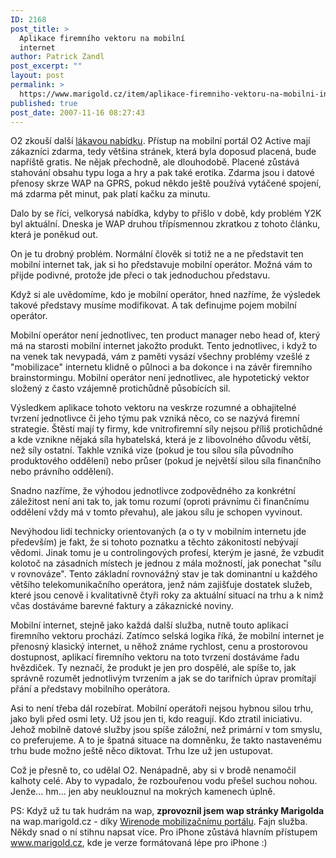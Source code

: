 ```yaml
---
ID: 2168
post_title: >
  Aplikace firemního vektoru na mobilní
  internet
author: Patrick Zandl
post_excerpt: ""
layout: post
permalink: >
  https://www.marigold.cz/item/aplikace-firemniho-vektoru-na-mobilni-internet
published: true
post_date: 2007-11-16 08:27:43
---
```

O2 zkouší další <a href="http://zdarmavmobilu.o2active.cz/">lákavou nabídku</a>. Přístup na mobilní portál O2 Active mají zákazníci zdarma, tedy většina stránek, která byla doposud placená, bude napříště gratis. Ne nějak přechodně, ale dlouhodobě. Placené zůstává stahování obsahu typu loga a hry a pak také erotika. Zdarma jsou i datové přenosy skrze WAP na GPRS, pokud někdo ještě používá vytáčené spojení, má zdarma pět minut, pak platí kačku za minutu. 

Dalo by se říci, velkorysá nabídka, kdyby to přišlo v době, kdy problém Y2K byl aktuální. Dneska je WAP druhou třípísmennou zkratkou z tohoto článku, která je poněkud out.

On je tu drobný problém. Normální člověk si totiž ne a ne představit ten mobilní internet tak, jak si ho představuje mobilní operátor. Možná vám to přijde podivné, protože jde přeci o tak jednoduchou představu. 

 Když si ale uvědomíme, kdo je mobilní operátor, hned nazříme, že výsledek takové představy musíme modifikovat. A tak  definujme pojem mobilní operátor. 

Mobilní operátor není jednotlivec, ten product manager nebo head of, který má na starosti mobilní internet jakožto produkt. Tento jednotlivec, i když to na venek tak nevypadá, vám z paměti vysází všechny problémy vzešlé z "mobilizace" internetu klidně o půlnoci a ba dokonce i na závěr firemního brainstormingu. Mobilní operátor není jednotlivec, ale hypotetický vektor složený z často  vzájemně protichůdně působících sil.  

Výsledkem aplikace tohoto vektoru na veskrze rozumné a obhajitelné tvrzení jednotlivce či jeho týmu pak vzniká něco, co se nazývá firemní strategie. Štěstí mají ty firmy, kde vnitrofiremní síly nejsou příliš protichůdné a kde vznikne nějaká síla hybatelská, která je z libovolného důvodu větší, než síly ostatní. Takhle vzniká vize (pokud je tou sílou síla původního produktového oddělení) nebo průser (pokud je největší silou síla finančního nebo právního oddělení).

Snadno nazříme, že výhodou jednotlivce zodpovědného za konkrétní záležitost není ani tak to, jak tomu rozumí (oproti právnímu či finančnímu oddělení vždy má v tomto převahu), ale jakou sílu je schopen vyvinout. 

Nevýhodou lidí technicky orientovaných (a o ty v mobilním internetu jde především) je fakt, že si tohoto poznatku a těchto zákonitostí nebývají vědomi. Jinak tomu je u controlingových profesí, kterým je jasné, že vzbudit kolotoč na zásadních místech je jednou z mála možností, jak ponechat "sílu v rovnováze". Tento základní rovnovážný stav je tak dominantní u každého většího telekomunikačního operátora, jenž nám zajišťuje dostatek služeb, které jsou cenově i kvalitativně čtyři roky za aktuální situací na trhu a k nimž včas dostáváme barevné faktury a zákaznické noviny. 

Mobilní internet, stejně jako každá další služba, nutně touto aplikací firemního vektoru prochází. Zatímco selská logika říká, že mobilní internet je přenosný klasický internet, u něhož známe rychlost, cenu a prostorovou dostupnost, aplikací firemního vektoru na toto tvrzení dostáváme řadu hvězdiček. Ty neznačí, že produkt je jen pro dospělé, ale spíše to, jak správně rozumět jednotlivým tvrzením a jak se do tarifních úprav promítají přání a představy mobilního operátora. 

Asi to není třeba dál rozebírat. Mobilní operátoři nejsou hybnou silou trhu, jako byli před osmi lety. Už jsou jen ti, kdo reagují. Kdo ztratil iniciativu. Jehož mobilně datové služby jsou spíše záložní, než primární v tom smyslu, co preferujeme. A to je špatná situace na domněnku, že takto nastavenému trhu bude možno ještě něco diktovat. Trhu lze už jen ustupovat. 

Což je přesně to, co udělal O2. Nenápadně, aby si v brodě nenamočil kalhoty celé.  Aby to vypadalo, že rozbouřenou vodu přešel suchou nohou. Jenže... hm... jen aby neuklouznul na mokrých kamenech úplně.

PS: Když už tu tak hudrám na wap, <b>zprovoznil jsem wap stránky Marigolda</b> na wap.marigold.cz - díky <a href="http://www.wirenode.com">Wirenode mobilizačnímu portálu</a>. Fajn služba. Někdy snad o ní stihnu napsat více. Pro iPhone zůstává hlavním přístupem www.marigold.cz, kde je verze formátovaná lépe pro iPhone :)